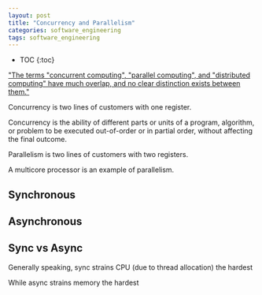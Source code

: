 ```yaml
---
layout: post
title: "Concurrency and Parallelism"
categories: software_engineering
tags: software_engineering
---
```


* TOC
{:toc}

["The terms "concurrent computing", "parallel computing", and "distributed computing" have much overlap, and no clear distinction exists between them."](https://en.wikipedia.org/wiki/Distributed_computing#Parallel_and_distributed_computing)

Concurrency is two lines of customers with one register.

Concurrency is the ability of different parts or units of a program, algorithm, or problem to be executed out-of-order or in partial order, without affecting the final outcome.

Parallelism is two lines of customers with two registers.

A multicore processor is an example of parallelism.



## Synchronous



## Asynchronous



## Sync vs Async

Generally speaking, sync strains CPU (due to thread allocation) the hardest

While async strains memory the hardest



